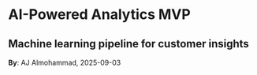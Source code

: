 # AI-Powered Analytics MVP
Machine learning pipeline for customer insights
---
**By**: AJ Almohammad, 2025-09-03
